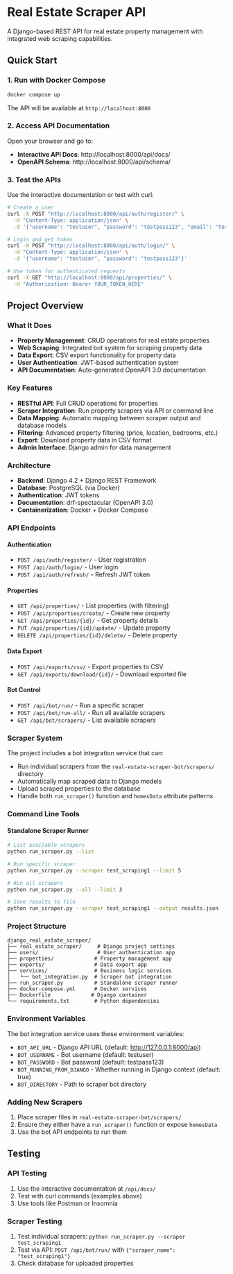 # Real Estate Scraper API

A Django-based REST API for real estate property management with integrated web scraping capabilities.

## Quick Start

### 1. Run with Docker Compose
```bash
docker compose up
```

The API will be available at `http://localhost:8000`

### 2. Access API Documentation
Open your browser and go to:
- **Interactive API Docs**: http://localhost:8000/api/docs/
- **OpenAPI Schema**: http://localhost:8000/api/schema/

### 3. Test the APIs
Use the interactive documentation or test with curl:

```bash
# Create a user
curl -X POST "http://localhost:8000/api/auth/register/" \
  -H "Content-Type: application/json" \
  -d '{"username": "testuser", "password": "testpass123", "email": "test@example.com"}'

# Login and get token
curl -X POST "http://localhost:8000/api/auth/login/" \
  -H "Content-Type: application/json" \
  -d '{"username": "testuser", "password": "testpass123"}'

# Use token for authenticated requests
curl -X GET "http://localhost:8000/api/properties/" \
  -H "Authorization: Bearer YOUR_TOKEN_HERE"
```

## Project Overview

### What It Does
- **Property Management**: CRUD operations for real estate properties
- **Web Scraping**: Integrated bot system for scraping property data
- **Data Export**: CSV export functionality for property data
- **User Authentication**: JWT-based authentication system
- **API Documentation**: Auto-generated OpenAPI 3.0 documentation

### Key Features
- **RESTful API**: Full CRUD operations for properties
- **Scraper Integration**: Run property scrapers via API or command line
- **Data Mapping**: Automatic mapping between scraper output and database models
- **Filtering**: Advanced property filtering (price, location, bedrooms, etc.)
- **Export**: Download property data in CSV format
- **Admin Interface**: Django admin for data management

### Architecture
- **Backend**: Django 4.2 + Django REST Framework
- **Database**: PostgreSQL (via Docker)
- **Authentication**: JWT tokens
- **Documentation**: drf-spectacular (OpenAPI 3.0)
- **Containerization**: Docker + Docker Compose

### API Endpoints

#### Authentication
- `POST /api/auth/register/` - User registration
- `POST /api/auth/login/` - User login
- `POST /api/auth/refresh/` - Refresh JWT token

#### Properties
- `GET /api/properties/` - List properties (with filtering)
- `POST /api/properties/create/` - Create new property
- `GET /api/properties/{id}/` - Get property details
- `PUT /api/properties/{id}/update/` - Update property
- `DELETE /api/properties/{id}/delete/` - Delete property

#### Data Export
- `POST /api/exports/csv/` - Export properties to CSV
- `GET /api/exports/download/{id}/` - Download exported file

#### Bot Control
- `POST /api/bot/run/` - Run a specific scraper
- `POST /api/bot/run-all/` - Run all available scrapers
- `GET /api/bot/scrapers/` - List available scrapers

### Scraper System

The project includes a bot integration service that can:
- Run individual scrapers from the `real-estate-scraper-bot/scrapers/` directory
- Automatically map scraped data to Django models
- Upload scraped properties to the database
- Handle both `run_scraper()` function and `homesData` attribute patterns

### Command Line Tools

#### Standalone Scraper Runner
```bash
# List available scrapers
python run_scraper.py --list

# Run specific scraper
python run_scraper.py --scraper test_scraping1 --limit 5

# Run all scrapers
python run_scraper.py --all --limit 3

# Save results to file
python run_scraper.py --scraper test_scraping1 --output results.json
```



### Project Structure
```
django_real_estate_scraper/
├── real_estate_scraper/     # Django project settings
├── users/                   # User authentication app
├── properties/             # Property management app
├── exports/                # Data export app
├── services/               # Business logic services
│   └── bot_integration.py  # Scraper bot integration
├── run_scraper.py          # Standalone scraper runner
├── docker-compose.yml      # Docker services
├── Dockerfile             # Django container
└── requirements.txt        # Python dependencies
```

### Environment Variables
The bot integration service uses these environment variables:
- `BOT_API_URL` - Django API URL (default: http://127.0.0.1:8000/api)
- `BOT_USERNAME` - Bot username (default: testuser)
- `BOT_PASSWORD` - Bot password (default: testpass123)
- `BOT_RUNNING_FROM_DJANGO` - Whether running in Django context (default: true)
- `BOT_DIRECTORY` - Path to scraper bot directory

### Adding New Scrapers
1. Place scraper files in `real-estate-scraper-bot/scrapers/`
2. Ensure they either have a `run_scraper()` function or expose `homesData`
3. Use the bot API endpoints to run them

## Testing

### API Testing
1. Use the interactive documentation at `/api/docs/`
2. Test with curl commands (examples above)
3. Use tools like Postman or Insomnia

### Scraper Testing
1. Test individual scrapers: `python run_scraper.py --scraper test_scraping1`
2. Test via API: `POST /api/bot/run/` with `{"scraper_name": "test_scraping1"}`
3. Check database for uploaded properties




